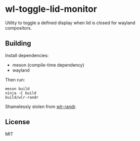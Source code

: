 # wl-toggle-lid-monitor

Utility to toggle a defined display when lid is closed for wayland compositors.


## Building

Install dependencies:

* meson (compile-time dependency)
* wayland

Then run:
```
meson build
ninja -C build
build/wlr-randr
```

Shamelessly stolen from [wlr-randr](https://sr.ht/~emersion/wlr-randr/).

## License

MIT
